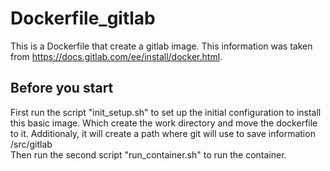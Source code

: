 # Dockerfile_gitlab
This is a Dockerfile that create a gitlab image. This information was taken from https://docs.gitlab.com/ee/install/docker.html.

## Before you start 
First run the script "init_setup.sh" to set up the initial configuration to install this basic image. Which create the work directory and move the dockerfile to it. Additionaly, it will create a path where git will use to save information /src/gitlab  \
Then run the second script "run_container.sh" to run the container.
